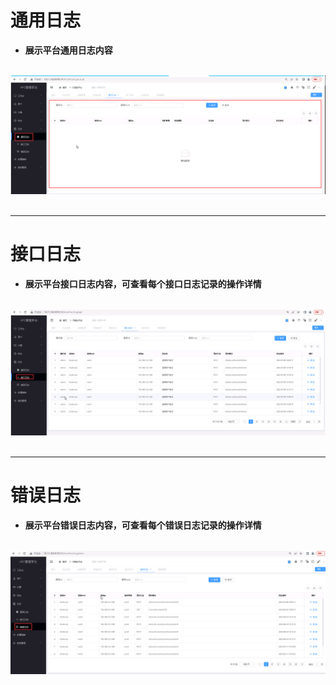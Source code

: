 通用日志
======================

+ **展示平台通用日志内容**

&emsp;
![通用日志](../_static/img/journal/generallog.png)
&emsp;

-----------------------------------------------------------------------------

接口日志
======================

+ **展示平台接口日志内容，可查看每个接口日志记录的操作详情**

&emsp;
![接口日志](../_static/img/journal/interfacelog.png)
&emsp;

-----------------------------------------------------------------------------

错误日志
======================

+ **展示平台错误日志内容，可查看每个错误日志记录的操作详情**

&emsp;
![错误日志](../_static/img/journal/errorLog.png)


&emsp;


